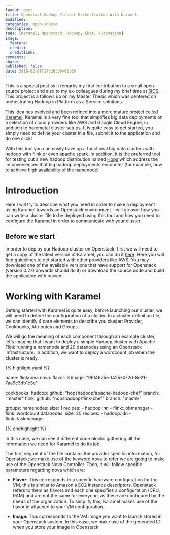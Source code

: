 ```yaml
---
layout: post
title: Openstack Hadoop Cluster Orchestration With Karamel
modified:
categories: open-source
description:
tags: [Karamel, Openstack, Hadoop, Chef, Automation]
image:
  feature:
  credit:
  creditlink:
comments:
share:
published: false
date: 2016-02-08T17:26:30+01:00
---
```


This is a special post as it remarks my first contribution to a small open-source project and also to my ex-colleagues 
during my brief time at [SICS](https://www.sics.se/). This project is a follows up on my Master Thesis which was 
centered on orchestrating Hadoop in Platform as a Service solutions.
 
This idea has evolved and been refined into a more mature project called [Karamel](http://www.karamel.io/). Karamel is 
a very fine tool that simplifies big data deployments on a selection of cloud providers like AWS and Google Cloud Engine, 
in addition to baremetal cluster setups. It is quite easy to get started, you simply need to define your cluster in a 
file, submit it to the application and do one click!

With this tool you can easily have up a functional big data clusters with hadoop with flink or even apache spark. 
In addition, it is the preferred tool for testing out a new hadoop distribution named [Hops](http://www.hops.io/) 
which address the inconveniences that big hadoop deployments encounter (for example, how to achieve [high 
availability of the namenode](http://www.hops.io/?q=content/hdfs))

# Introduction

Here I will try to describe what you need in order to make a deployment using Karamel towards an Openstack 
environment. I will go over how you can write a cluster file to be deployed using this tool and how you need to 
configure the Karamel in order to communicate with your cluster.

## Before we start

In order to deploy our Hadoop cluster on Openstack, first we will need to get a copy of the latest version of 
Karamel, you can do it [here](http://www.karamel.io/?q=content/getting-started-karamel). Here you will find 
guidelines to get started with other providers like AWS. You may download one of the available versions that have 
support for Openstack (version 0.2.0 onwards should do it) or download the source code and build the application with
 maven.
 
# Working with Karamel

Getting started with Karamel is quite easy, before launching our cluster, we will need to define the configuration of a
cluster. In a cluster definition file, we can identify 4 core elements to describe you cluster: Provider, Cookbooks, 
Attributes and Groups. 

We will go the meaning of each component through an example cluster, let's imagine that I want to deploy a 
simple Hadoop cluster with Apache Flink running a namenode and 20 datanodes using an Openstack infrastructure. In 
addition, we want to deploy a wordcount job when the cluster is ready.

{% highlight yaml %}

name: flinknova
nova:
  flavor: 3
  image: "99f4625e-f425-472d-8e21-7aa9c3db1c3e"

cookbooks:
  hadoop:
    github: "hopshadoop/apache-hadoop-chef"
    branch: "master"
  flink:
    github: "hopshadoop/flink-chef"
    branch: "master"

groups:
  namenodes:
    size: 1
    recipes:
        - hadoop::nn
        - flink::jobmanager
        - flink::wordcount
  datanodes:
    size: 20
    recipes:
        - hadoop::dn
        - flink::taskmanager
        
{% endhighlight %}

In this case, we can see 3 different code blocks gathering all the information we need for Karamel to do its job. 

The first segment of the file contains the provider specific information, for Openstack; we make use of the
  keyword nova to refer we are going to make use of the Openstack Nova Controller. Then, it will follow specific 
  parameters regarding nova which are:
  
  * __Flavor:__ This corresponds to a specific hardware configuration for the VM, this is similar to Amazon's EC2 
  instance descriptors. Openstack refers to them as flavors and each one specifies a configuration (CPU, RAM) and are
   not the same for everyone, as these are configured by the needs of the organization. To simplify this, Karamel makes
    use of the flavor id attached to your VM configuration.
   
  * __Image:__ This corresponds to the VM image you want to launch stored in your Openstack system. In this case, we 
  make use of the generated ID when you store your image in Openstack.
  


